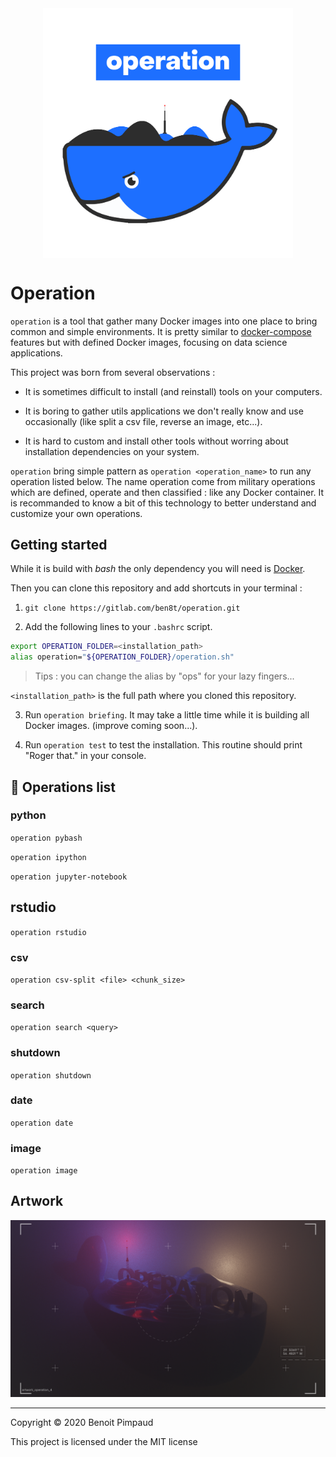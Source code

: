 <center>
<img align="center" src="operation/misc/operation.png" width="400" />
</center>

# Operation

`operation` is a tool that gather many Docker images into one place to bring common and simple environments. It is pretty similar to [docker-compose](https://github.com/docker/compose) features but with defined Docker images, focusing on data science applications.

This project was born from several observations :

* It is sometimes difficult to install (and reinstall) tools on your computers.

* It is boring to gather utils applications we don't really know and use occasionally (like split a csv file, reverse an image, etc...).

* It is hard to custom and install other tools without worring about installation dependencies on your system.

`operation` bring simple pattern as `operation <operation_name>` to run any operation listed below. The name operation come from military operations which are defined, operate and then classified : like any Docker container.
It is recommanded to know a bit of this technology to better understand and customize your own operations.

## Getting started

While it is build with *bash* the only dependency you will need is [Docker](https://docs.docker.com/install/). 

Then you can clone this repository and add shortcuts in your terminal :

1. `git clone https://gitlab.com/ben8t/operation.git`

2. Add the following lines to your `.bashrc` script.

```bash
export OPERATION_FOLDER=<installation_path>
alias operation="${OPERATION_FOLDER}/operation.sh"
```

> Tips : you can change the alias by "ops" for your lazy fingers...

`<installation_path>` is the full path where you cloned this repository.

3. Run `operation briefing`. It may take a little time while it is building all Docker images. (improve coming soon...).

4. Run `operation test` to test the installation. This routine should print "Roger that." in your console.

## :round_pushpin: Operations list

### python

`operation pybash`

`operation ipython`

`operation jupyter-notebook`

## rstudio

`operation rstudio`

### csv

`operation csv-split <file> <chunk_size>`

### search

`operation search <query>`

### shutdown

`operation shutdown`

### date

`operation date`

### image

`operation image`

## Artwork

<center>
<img src="operation/misc/artwork.png" width="800" />
</center>

---

Copyright © 2020 Benoit Pimpaud

This project is licensed under the MIT license
